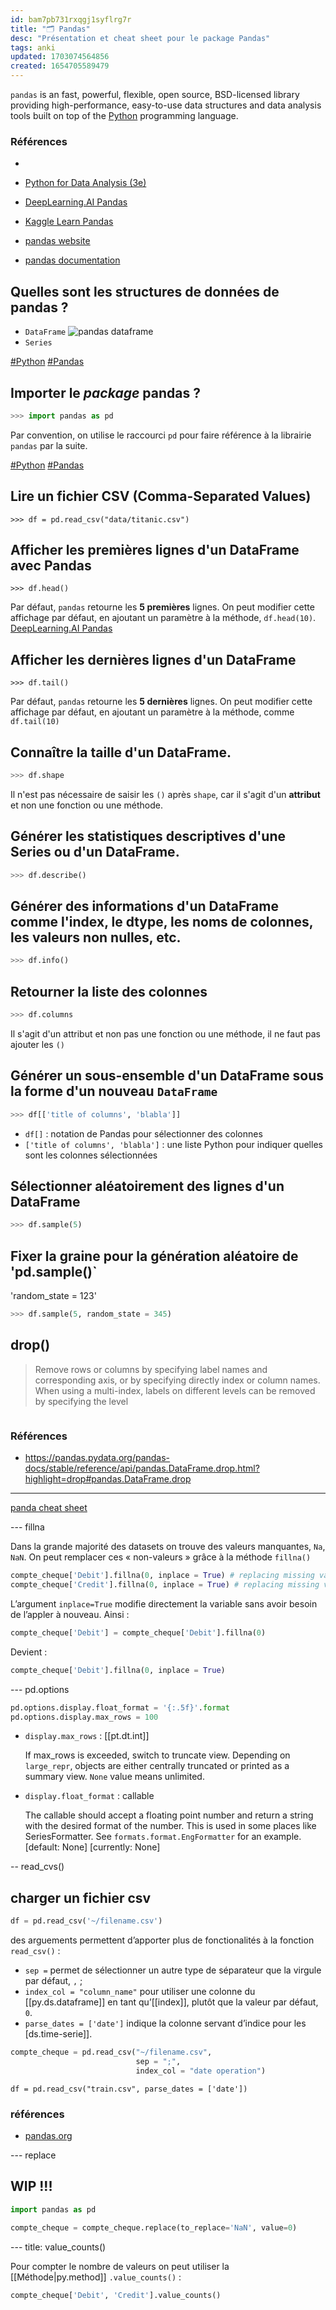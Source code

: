 ```yaml
---
id: bam7pb731rxqgj1syflrg7r
title: "🗂 Pandas"
desc: "Présentation et cheat sheet pour le package Pandas"
tags: anki
updated: 1703074564856
created: 1654705589479
---
```


`pandas` is an fast, powerful, flexible, open source, BSD-licensed library providing high-performance, easy-to-use data structures and data analysis tools built on top of the [Python](https://www.python.org/) programming language.

### Références

- [1]: https://learn.deeplearning.ai/pandas/lesson/1/introduction

- [Python for Data Analysis (3e)](https://wesmckinney.com/book/)
- [DeepLearning.AI Pandas](https://learn.deeplearning.ai/pandas/lesson/1/introduction)
- [Kaggle Learn Pandas](https://www.kaggle.com/learn/pandas)
- [pandas website](https://pandas.pydata.org/)
- [pandas documentation](https://pandas.pydata.org/pandas-docs/stable/index.html)

## Quelles sont les structures de données de pandas ?

<!-- notecardId: 1701642275234 -->

- `DataFrame`
  ![pandas dataframe](assets/pandas-dataframe.png)
- `Series`

[#Python]() [#Pandas]()

## Importer le _package_ pandas ?

<!-- notecardId: 1701642275264 -->

```python
>>> import pandas as pd
```

Par convention, on utilise le raccourci `pd` pour faire référence à la librairie `pandas` par la suite.

[#Python]() [#Pandas]()

## Lire un fichier CSV (**C**omma-**S**eparated **V**alues)

<!-- notecardId: 1701642275271 -->

```pyhton
>>> df = pd.read_csv("data/titanic.csv")
```

## Afficher les premières lignes d'un DataFrame avec Pandas

<!-- notecardId: 1701642275279 -->

```pyhton
>>> df.head()
```

Par défaut, `pandas` retourne les **5 premières** lignes. On peut modifier cette affichage par défaut, en ajoutant un paramètre à la méthode, `df.head(10)`. [DeepLearning.AI Pandas][1]

## Afficher les dernières lignes d'un DataFrame

<!-- notecardId: 1701642275283 -->

```pyhton
>>> df.tail()
```

Par défaut, `pandas` retourne les **5 dernières** lignes. On peut modifier cette affichage par défaut, en ajoutant un paramètre à la méthode, comme `df.tail(10)`

## Connaître la taille d'un DataFrame.

<!-- notecardId: 1701642275289 -->

```python
>>> df.shape
```

Il n'est pas nécessaire de saisir les `()` après `shape`, car il s'agit d'un **attribut** et non une fonction ou une méthode.

## Générer les statistiques descriptives d'une Series ou d'un DataFrame.

<!-- notecardId: 1701642275301 -->

```python
>>> df.describe()
```

## Générer des informations d'un DataFrame comme l'index, le dtype, les noms de colonnes, les valeurs non nulles, etc.

<!-- notecardId: 1701642275305 -->

```python
>>> df.info()
```

## Retourner la liste des colonnes

<!-- notecardId: 1701642275310 -->

```python
>>> df.columns
```

Il s'agit d'un attribut et non pas une fonction ou une méthode, il ne faut pas ajouter les `()`

## Générer un sous-ensemble d'un DataFrame sous la forme d'un nouveau `DataFrame`

<!-- notecardId: 1701642275314 -->

```python
>>> df[['title of columns', 'blabla']]
```

- `df[]` : notation de Pandas pour sélectionner des colonnes
- `['title of columns', 'blabla']` : une liste Python pour indiquer quelles sont les colonnes sélectionnées

## Sélectionner aléatoirement des lignes d'un DataFrame

<!-- notecardId: 1701642275318 -->

```python
>>> df.sample(5)
```

## Fixer la graine pour la génération aléatoire de 'pd.sample()`

'random_state = 123'

```python
>>> df.sample(5, random_state = 345)
```

## drop()

<!-- notecardId: 1701642275367 -->

> Remove rows or columns by specifying label names and corresponding axis, or by specifying directly index or column names. When using a multi-index, labels on different levels can be removed by specifying the level

```python

```

### Références

- https://pandas.pydata.org/pandas-docs/stable/reference/api/pandas.DataFrame.drop.html?highlight=drop#pandas.DataFrame.drop

---

[panda cheat sheet](https://pandas.pydata.org/Pandas_Cheat_Sheet.pdf)

--- fillna

Dans la grande majorité des datasets on trouve des valeurs manquantes, `Na`, `NaN`. On peut remplacer ces « non-valeurs » grâce à la méthode `fillna()`

```python
compte_cheque['Debit'].fillna(0, inplace = True) # replacing missing values in Debit column with 0
compte_cheque['Credit'].fillna(0, inplace = True) # replacing missing values in Credit column with 0
```

L’argument `inplace=True` modifie directement la variable sans avoir besoin de l’appler à nouveau. Ainsi :

```python
compte_cheque['Debit'] = compte_cheque['Debit'].fillna(0)
```

Devient :

```python
compte_cheque['Debit'].fillna(0, inplace = True)
```

--- pd.options

```python
pd.options.display.float_format = '{:.5f}'.format
pd.options.display.max_rows = 100
```

- `display.max_rows` : [[pt.dt.int]]

  If max_rows is exceeded, switch to truncate view. Depending on `large_repr`,
  objects are either centrally truncated or printed as a summary view. `None`
  value means unlimited.

- `display.float_format` : callable

  The callable should accept a floating point number and return a string with
  the desired format of the number. This is used in some places like
  SeriesFormatter. See `formats.format.EngFormatter` for an example.
  [default: None] [currently: None]

-- read_cvs()

## charger un fichier csv

<!-- notecardId: 1701642275374 -->

```python
df = pd.read_csv('~/filename.csv')
```

des arguements permettent d’apporter plus de fonctionalités à la fonction
`read_csv()` :

- `sep =` permet de sélectionner un autre type de séparateur que la virgule par
  défaut, `,` ;
- `index_col = "column_name"` pour utiliser une colonne du [[py.ds.dataframe]]
  en tant qu’[[index]], plutôt que la valeur par défaut, `0`.
- `parse_dates = ['date']` indique la colonne servant d’indice pour les
  [ds.time-serie]].

```python
compte_cheque = pd.read_csv("~/filename.csv",
                            sep = ";",
                            index_col = "date operation")
```

```{python}
df = pd.read_csv("train.csv", parse_dates = ['date'])
```

### références

- [pandas.org](https://pandas.pydata.org/pandas-docs/stable/reference/api/pandas.read_csv.html)

--- replace

## WIP !!!

<!-- notecardId: 1701642275378 -->

```python
import pandas as pd

compte_cheque = compte_cheque.replace(to_replace='NaN', value=0)
```

--- title: value_counts()

Pour compter le nombre de valeurs on peut utiliser la [[Méthode|py.method]] `.value_counts()` :

```python
compte_cheque['Debit', 'Credit'].value_counts()
```
